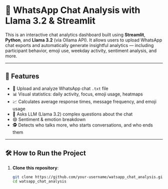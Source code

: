 # 📱 WhatsApp Chat Analysis with Llama 3.2 & Streamlit

This is an interactive chat analytics dashboard built using **Streamlit**, **Python**, and **Llama 3.2** (via Ollama API). It allows users to upload WhatsApp chat exports and automatically generate insightful analytics — including participant behavior, emoji use, weekday activity, sentiment analysis, and more.

---

## 🚀 Features

- 📂 Upload and analyze WhatsApp chat `.txt` file
- 📊 Visual statistics: daily activity, focus, emoji usage, heatmaps
- 📈 Calculates average response times, message frequency, and emoji usage
- 🧠 Asks LLM (Llama 3.2) complex questions about the chat
- 😄 Sentiment & emotion breakdown
- 🕵️ Detects who talks more, who starts conversations, and who ends them

---

## 🛠️ How to Run the Project

1. **Clone this repository**:
   ```bash
   git clone https://github.com/your-username/watsapp_chat_analysis.git
   cd watsapp_chat_analysis
